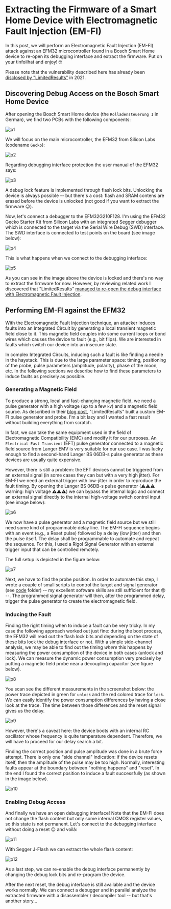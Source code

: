 # Extracting the Firmware of a Smart Home Device with Electromagnetic Fault Injection (EM-FI)

In this post, we will perform an Electromagnetic Fault Injection (EM-FI) attack against an EFM32 microcontroller found in a Bosch Smart Home device to re-open its debugging interface and extract the firmware. Put on your tinfoilhat and enjoy! 🤓

Please note that the vulnerability described here has already been [disclosed by "LimitedResults"](https://limitedresults.com/2021/06/enter-the-efm32-gecko/) in 2021.

## Discovering Debug Access on the Bosch Smart Home Device

After opening the Bosch Smart Home device (the `Rolladensteuerung I` in German), we find two PCBs with the following components:

![p1](./pictures/p1.png)

We will focus on the main microcontroller, the EFM32 from Silicon Labs (codename `Gecko`):

![p2](./pictures/p2.png)

Regarding debugging interface protection the user manual of the EFM32 says:

![p3](./pictures/p3.png)

A debug lock feature is implemented through flash lock bits. Unlocking the device is always possible -- but there's a cost: flash and SRAM contens are erased before the device is unlocked (not good if you want to extract the firmware 😉).

Now, let's connect a debugger to the EFM32G210F128. I'm using the EFM32 Gecko Starter Kit from Silicon Labs with an integrated Segger debugger which is connected to the target via the Serial Wire Debug (SWD) interface. The SWD interface is connected to test points on the board (see image below):

![p4](./pictures/p4.png)

This is what happens when we connect to the debugging interface:

![p5](./pictures/p5.png)

As you can see in the image above the device is locked and there's no way to extract the firmware for now. However, by reviewing related work I discovered that "LimitedResults" [managed to re-open the debug interface with Electromagnetic Fault Injection](https://limitedresults.com/2021/06/enter-the-efm32-gecko/). 

## Performing EM-FI against the EFM32

With the Electromagnetic Fault Injection technique, an attacker induces faults into an Integrated Circuit by generating a local transient magnetic field close to it. This magnetic field couples into some current loops or bond wires which causes the device to fault (e.g., bit flips). We are interested in faults which switch our device into an insecure state. 

In complex Integrated Circuits, inducing such a fault is like finding a needle in the haystack. This is due to the large parameter space: timing, positioning of the probe, pulse parameters (amplitude, polarity), phase of the moon, etc. In the following sections we describe how to find these parameters to induce faults as precisely as possible.

### Generating a Magnetic Field

To produce a strong, local and fast-changing magnetic field, we need a pulse generator with a high voltage (up to a few `kV`) and a magnetic field source. As described in their [blog post](https://limitedresults.com/2021/06/enter-the-efm32-gecko/), "LimitedResults" built a custom EM-FI pulse generator and probe. I'm a bit lazy and I wanted a fast result without building everything from scratch.

In fact, we can take the same equipment used in the field of Electromagnetic Compatibility (EMC) and modify it for our purposes. An `Electrical Fast Transient` (EFT) pulse generator connected to a magnetic field source from Langer EMV is very suitable for our use case. I was lucky enough to find a second-hand Langer BS 06DB-s pulse generator as these devices are usually quite expensive.

However, there is still a problem: the EFT devices cannot be triggered from an external signal (in some cases they can but with a very high jitter). For EM-FI we need an external trigger with low-jitter in order to reproduce the fault timing. By opening the Langer BS 06DB-s pulse generator (⚠️⚠️⚠️ warning: high voltage ⚠️⚠️⚠️) we can bypass the internal logic and connect an external signal directly to the internal high-voltage switch control input (see image below):

![p6](./pictures/p6.png)

We now have a pulse generator and a magnetic field source but we still need some kind of programmable delay line. The EM-FI sequence begins with an event (e.g., a Reset pulse) followed by a delay (low jitter) and then the pulse itself. The delay shall be programmable to automate and repeat the sequence. For this, I used a Rigol Signal Generator with an external trigger input that can be controlled remotely.

The full setup is depicted in the figure below:

![p7](./pictures/p7.png)

Next, we have to find the probe position. In order to automate this step, I wrote a couple of small scripts to control the target and signal generator (see [code](./code/) folder) -- my excellent software skills are still sufficient for that 😜 --. The programmed signal generator will then, after the programmed delay, trigger the pulse generator to create the electromagnetic field.

### Inducing the Fault

Finding the right timing when to induce a fault can be very tricky. In my case the following approach worked out just fine: during the boot process, the EFM32 will read out the flash lock bits and depending on the state of these bits lock the debug interface or not. With a simple side-channel analysis, we may be able to find out the timing *where* this happens by measuring the power consumption of the device in both cases (unlock and lock). We can measure the dynamic power consumption very precisely by putting a magnetic field probe near a decoupling capacitor (see figure below).

![p8](./pictures/p8.png)

You scan see the different measurements in the screenshot below: the power trace depicted in green for `unlock` and the red colored trace for `lock`. We can easily identify the power consumption differences by having a close look at the trace. The time between those differences and the reset signal gives us the delay.

![p9](./pictures/p9.png)

However, there's a caveat here: the device boots with an internal RC oscillator whose frequency is quite temperature dependent. Therefore, we will have to proceed for our delay search a bit.

Finding the correct position and pulse amplitude was done in a brute force attempt. There is only one "side channel" indication: if the device resets itself, then the amplitude of the pulse may be too high. Normally, interesting faults appear at the boundary between "nothing happens" and "reset". In the end I found the correct position to induce a fault successfully (as shown in the image below).

![p10](./pictures/p10.png)

### Enabling Debug Access

And finally we have an open debugging interface! Note that the EM-FI does not change the flash content but only some internal CMOS register values, so this state is not permanent. Let's connect to the debugging interface without doing a reset 😉 and voilà:

![p11](./pictures/p11.png)

With Segger J-Flash we can extract the whole flash content:

![p12](./pictures/p12.png)

As a last step, we can re-enable the debug interface permanently by changing the debug lock bits and re-program the device.

After the next reset, the debug interface is still available and the device works normally. We can connect a debugger and in parallel analyze the extracted firmware with a disassembler / decompiler tool -- but that's another story...
